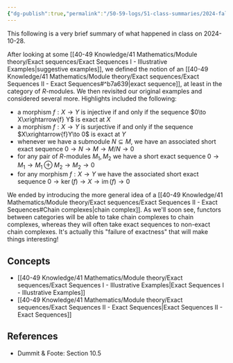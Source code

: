 ```yaml
---
{"dg-publish":true,"permalink":"/50-59-logs/51-class-summaries/2024-fall/math-561/2024-10/2024-10-28/","updated":"2024-10-28T12:33:33-07:00"}
---
```


This following is a very brief summary of what happened in class on 2024-10-28.

After looking at some [[40-49 Knowledge/41 Mathematics/Module theory/Exact sequences/Exact Sequences I - Illustrative Examples\|suggestive examples]], we defined the notion of an [[40-49 Knowledge/41 Mathematics/Module theory/Exact sequences/Exact Sequences II - Exact Sequences#^b7a639\|exact sequence]], at least in the category of $R$-modules. We then revisited our original examples and considered several more. Highlights included the following:
- a morphism $f:X\to Y$ is injective if and only if the sequence $0\to X\xrightarrow{f} Y$ is exact at $X$
- a morphism $f:X\to Y$ is surjective if and only if the sequence $X\xrightarrow{f}Y\to 0$ is exact at $Y$
- whenever we have a submodule $N\subseteq M$, we have an associated short exact sequence $0\to N\to M\to M/N\to 0$
- for any pair of $R$-modules $M_1, M_2$ we have a short exact sequence $0\to M_1\to M_1\oplus M_2\to M_2\to 0$
- for any morphism $f:X\to Y$ we have the associated short exact sequence $0\to \ker(f)\to X\to \operatorname{im}(f)\to 0$

We ended by introducing the more general idea of a [[40-49 Knowledge/41 Mathematics/Module theory/Exact sequences/Exact Sequences II - Exact Sequences#Chain complexes\|chain complex]]. As we'll soon see, functors between categories will be able to take chain complexes to chain complexes, whereas they will often take exact sequences to non-exact chain complexes. It's actually this "failure of exactness" that will make things interesting!
## Concepts

- [[40-49 Knowledge/41 Mathematics/Module theory/Exact sequences/Exact Sequences I - Illustrative Examples\|Exact Sequences I - Illustrative Examples]]
- [[40-49 Knowledge/41 Mathematics/Module theory/Exact sequences/Exact Sequences II - Exact Sequences\|Exact Sequences II - Exact Sequences]]

## References

- Dummit & Foote: Section 10.5
